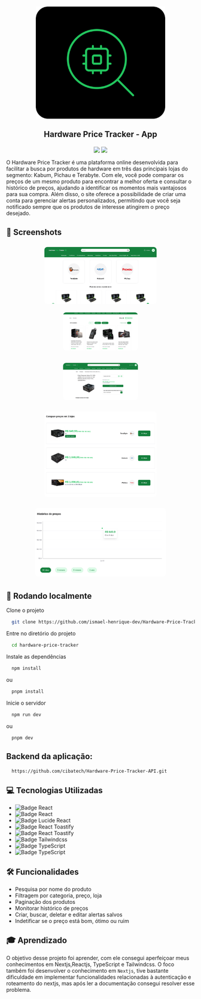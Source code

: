 <p align="center">
  <img align="center" height="300" src="public/sponsor-icon.png"  />
</p>

## <p align="center">Hardware Price Tracker - App</p>

<p align="center">
   <img src="https://img.shields.io/badge/React-v18.2.0-white?style=for-the-badge" />
   <img src="https://img.shields.io/badge/NPM-v9.5.1-white?style=for-the-badge" />
</p>

O Hardware Price Tracker é uma plataforma online desenvolvida para facilitar a busca por produtos de hardware em três das principais lojas do segmento: Kabum, Pichau e Terabyte. Com ele, você pode comparar os preços de um mesmo produto para encontrar a melhor oferta e consultar o histórico de preços, ajudando a identificar os momentos mais vantajosos para sua compra. Além disso, o site oferece a possibilidade de criar uma conta para gerenciar alertas personalizados, permitindo que você seja notificado sempre que os produtos de interesse atingirem o preço desejado.

## 📸 Screenshots 

<div align="center" style="display: flex; flex-wrap: wrap; justify-content: center; gap: 10px;"> <div> <img src="./public/screenshot-home.png" alt="Home Page" width="300px" style="margin: 10px; border-radius: 8px;"/> <img src="./public/screenshot-results.png" alt="Results Page" width="200px" style="margin: 10px; border-radius: 8px;"/> </div> <img src="./public/prduct-page.png" alt="Product Page" width="200px" height="100px" style="margin: 10px; border-radius: 8px;"/> <img src="./public/product-page-compare.png" alt="Product Compare Page" width="300px" style="margin: 10px; border-radius: 8px;"/> <img src="./public/product-page-chart-area.png" alt="Chart Area Page" width="350px" style="margin: 10px; border-radius: 8px;"/> </div>

## 🚀 Rodando localmente

Clone o projeto

```bash
  git clone https://github.com/ismael-henrique-dev/Hardware-Price-Tracker-App.git
```

Entre no diretório do projeto

```bash
  cd hardware-price-tracker
```

Instale as dependências

```bash
  npm install
```

ou 

```bash
  pnpm install
```

Inicie o servidor

```bash
  npm run dev
```

ou 

```bash
  pnpm dev
```

## Backend da aplicação: 

```bash
  https://github.com/cibatech/Hardware-Price-Tracker-API.git
```


## 💻 Tecnologias Utilizadas
- ![Badge React](https://img.shields.io/badge/Nextjs-%E2%9C%94-blue?style=for-the-badge)
- ![Badge React](https://img.shields.io/badge/Reactjs-%E2%9C%94-blue?style=for-the-badge)
- ![Badge Lucide React](https://img.shields.io/badge/Shdadcn_ui-%E2%9C%94-blue?style=for-the-badge)
- ![Badge React Toastify](https://img.shields.io/badge/React_hook_form-%E2%9C%94-blue?style=for-the-badge) 
- ![Badge React Toastify](https://img.shields.io/badge/Recharts-%E2%9C%94-blue?style=for-the-badge)   
- ![Badge Tailwindcss](https://img.shields.io/badge/Tailwindcss-%E2%9C%94-blue?style=for-the-badge)
- ![Badge TypeScript](https://img.shields.io/badge/TypeScript-%E2%9C%94-blue?style=for-the-badge)
- ![Badge TypeScript](https://img.shields.io/badge/Zod-%E2%9C%94-blue?style=for-the-badge)

## 🛠️ Funcionalidades

- Pesquisa por nome do produto
- Filtragem por categoria, preço, loja
- Paginação dos produtos
- Monitorar histórico de preços
- Criar, buscar, deletar e editar alertas salvos
- Indetificar se o preço está bom, ótimo ou ruim


## 🎓 Aprendizado

O objetivo desse projeto foi aprender, com ele consegui aperfeiçoar meus conhecimentos em Nextjs,Reactjs, TypeScript e Tailwindcss. O foco também foi desenvolver o conhecimento em `Nextjs`, tive bastante dificuldade em implementar funcionalidades relacionadas à autenticação e roteamento do nextjs, mas após ler a documentação consegui resolver esse problema.






